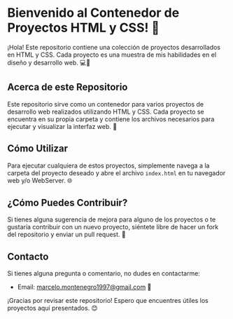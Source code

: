 # Bienvenido al Contenedor de Proyectos HTML y CSS! 👋

¡Hola! Este repositorio contiene una colección de proyectos desarrollados en HTML y CSS. Cada proyecto es una muestra de mis habilidades en el diseño y desarrollo web. 💻🎨

## Acerca de este Repositorio

Este repositorio sirve como un contenedor para varios proyectos de desarrollo web realizados utilizando HTML y CSS. Cada proyecto se encuentra en su propia carpeta y contiene los archivos necesarios para ejecutar y visualizar la interfaz web. 📂

## Cómo Utilizar

Para ejecutar cualquiera de estos proyectos, simplemente navega a la carpeta del proyecto deseado y abre el archivo `index.html` en tu navegador web y/o WebServer. 🌐

## ¿Cómo Puedes Contribuir?

Si tienes alguna sugerencia de mejora para alguno de los proyectos o te gustaría contribuir con un nuevo proyecto, siéntete libre de hacer un fork del repositorio y enviar un pull request. 🚀

## Contacto

Si tienes alguna pregunta o comentario, no dudes en contactarme:

- Email: marcelo.montenegro1997@gmail.com 📧

¡Gracias por revisar este repositorio! Espero que encuentres útiles los proyectos aquí presentados. 😊
